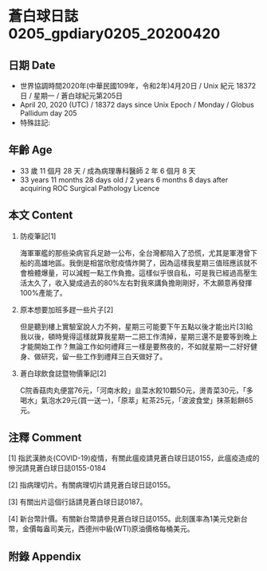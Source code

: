 [_metadata_:encoding]: - "utf-8"
[_metadata_:fileformat]: - "markdown"
[_metadata_:MIME_type]: - "text/plain"
[_metadata_:markdown_version]: - "commonmark version 0.29"
[_metadata_:markdown_spec]: - "https://spec.commonmark.org/0.29/"

# 蒼白球日誌0205_gpdiary0205_20200420 #

## 日期 Date ##

* 世界協調時間2020年(中華民國109年，令和2年)4月20日 / Unix 紀元 18372 日 / 星期一 / 蒼白球紀元第205日
* April 20, 2020 (UTC) / 18372 days since Unix Epoch / Monday / Globus Pallidum day 205
* 特殊註記:

## 年齡 Age ##

* 33 歲 11 個月 28 天 / 成為病理專科醫師 2 年 6 個月 8 天
* 33 years 11 months 28 days old / 2 years 6 months 8 days after acquiring ROC Surgical Pathology Licence

## 本文 Content ##

1. 防疫筆記[1]

    海軍軍艦的那些染病官兵足跡一公布，全台灣都陷入了恐慌，尤其是軍港曾下船的高雄地區。我倒是相當欣慰疫情炸開了，因為這樣我星期三值班應該就不會檢體爆量，可以減輕一點工作負擔。這樣似乎很自私，可是我已經過高壓生活太久了，收入變成過去的80%左右對我來講負擔剛剛好，不太願意再發揮100%產能了。

2. 原本想要加班多趕一些片子[2]

    但是聽到樓上實驗室說人力不夠，星期三可能要下午五點以後才能出片[3]給我以後，頓時覺得這樣就算我星期一二把工作清掉，星期三還不是要等到晚上才能開始工作？無論工作如何禮拜三一樣是要熬夜的，不如就星期一二好好健身、做研究，留一些工作到禮拜三白天做好了。

3. 蒼白球飲食誌暨物價筆記[2]

    C院香菇肉丸便當76元，「河南水餃」韭菜水餃10顆50元，燙青菜30元，「多喝水」氣泡水29元(買一送一)，「原萃」紅茶25元，「波波食堂」抹茶鬆餅65元。

## 注釋 Comment ##

[1] 指武漢肺炎(COVID-19)疫情，有關此瘟疫請見蒼白球日誌0155，此瘟疫造成的慘況請見蒼白球日誌0155-0184

[2] 指病理切片。有關病理切片請見蒼白球日誌0155。

[3] 有關出片這個行話請見蒼白球日誌0187。

[4] 新台幣計價。有關新台幣請參見蒼白球日誌0155。此刻匯率為1美元兌新台幣，金價每盎司美元，西德州中級(WTI)原油價格每桶美元。



## 附錄 Appendix ##

